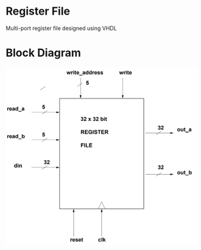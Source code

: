 # Register File
Multi-port register file designed using VHDL

# Block Diagram
<img src="images/block-diagram.PNG" width="500">
